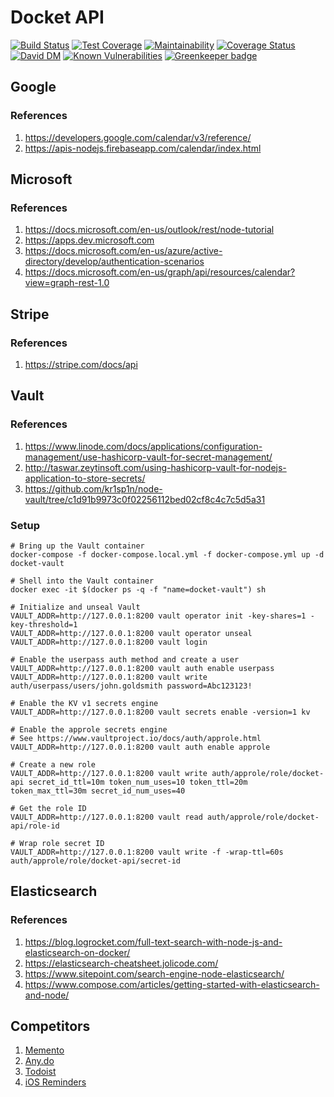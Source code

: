 # Docket API

[![Build Status](https://travis-ci.org/docket-fyi/docket-api.svg?branch=develop)](https://travis-ci.org/docket-fyi/docket-api)
[![Test Coverage](https://api.codeclimate.com/v1/badges/be2ba1df06beee8af83c/test_coverage)](https://codeclimate.com/github/docket-fyi/docket-api/test_coverage)
[![Maintainability](https://api.codeclimate.com/v1/badges/be2ba1df06beee8af83c/maintainability)](https://codeclimate.com/github/docket-fyi/docket-api/maintainability)
[![Coverage Status](https://coveralls.io/repos/github/docket-fyi/docket-api/badge.svg?branch=develop)](https://coveralls.io/github/docket-fyi/docket-api?branch=develop)
[![David DM](https://david-dm.org/docket-fyi/docket-api.svg)](https://david-dm.org)
[![Known Vulnerabilities](https://snyk.io/test/github/docket-fyi/docket-api/badge.svg)](https://snyk.io/test/github/docket-fyi/docket-api) [![Greenkeeper badge](https://badges.greenkeeper.io/docket-fyi/docket-api.svg)](https://greenkeeper.io/)

## Google

### References

1. https://developers.google.com/calendar/v3/reference/
1. https://apis-nodejs.firebaseapp.com/calendar/index.html

## Microsoft

### References

1. https://docs.microsoft.com/en-us/outlook/rest/node-tutorial
1. https://apps.dev.microsoft.com
1. https://docs.microsoft.com/en-us/azure/active-directory/develop/authentication-scenarios
1. https://docs.microsoft.com/en-us/graph/api/resources/calendar?view=graph-rest-1.0

## Stripe

### References

1. https://stripe.com/docs/api

## Vault

### References

1. https://www.linode.com/docs/applications/configuration-management/use-hashicorp-vault-for-secret-management/
1. http://taswar.zeytinsoft.com/using-hashicorp-vault-for-nodejs-application-to-store-secrets/
1. https://github.com/kr1sp1n/node-vault/tree/c1d91b9973c0f02256112bed02cf8c4c7c5d5a31

### Setup

```
# Bring up the Vault container
docker-compose -f docker-compose.local.yml -f docker-compose.yml up -d docket-vault

# Shell into the Vault container
docker exec -it $(docker ps -q -f "name=docket-vault") sh

# Initialize and unseal Vault
VAULT_ADDR=http://127.0.0.1:8200 vault operator init -key-shares=1 -key-threshold=1
VAULT_ADDR=http://127.0.0.1:8200 vault operator unseal
VAULT_ADDR=http://127.0.0.1:8200 vault login

# Enable the userpass auth method and create a user
VAULT_ADDR=http://127.0.0.1:8200 vault auth enable userpass
VAULT_ADDR=http://127.0.0.1:8200 vault write auth/userpass/users/john.goldsmith password=Abc123123!

# Enable the KV v1 secrets engine
VAULT_ADDR=http://127.0.0.1:8200 vault secrets enable -version=1 kv

# Enable the approle secrets engine
# See https://www.vaultproject.io/docs/auth/approle.html
VAULT_ADDR=http://127.0.0.1:8200 vault auth enable approle

# Create a new role
VAULT_ADDR=http://127.0.0.1:8200 vault write auth/approle/role/docket-api secret_id_ttl=10m token_num_uses=10 token_ttl=20m token_max_ttl=30m secret_id_num_uses=40

# Get the role ID
VAULT_ADDR=http://127.0.0.1:8200 vault read auth/approle/role/docket-api/role-id

# Wrap role secret ID
VAULT_ADDR=http://127.0.0.1:8200 vault write -f -wrap-ttl=60s auth/approle/role/docket-api/secret-id
```

## Elasticsearch

### References

1. https://blog.logrocket.com/full-text-search-with-node-js-and-elasticsearch-on-docker/
1. https://elasticsearch-cheatsheet.jolicode.com/
1. https://www.sitepoint.com/search-engine-node-elasticsearch/
1. https://www.compose.com/articles/getting-started-with-elasticsearch-and-node/

## Competitors

1. [Memento](https://www.getmemento.ca/)
1. [Any.do](https://www.any.do/reminders/)
1. [Todoist](https://todoist.com)
1. [iOS Reminders]()
